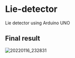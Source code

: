 # Lie-detector
Lie detector using Arduino UNO
## Final result
![20220116_232831](https://github.com/Habeneheir/Lie-detector/assets/131387175/57b81bf9-1369-44be-931f-a29734ed61a5)
